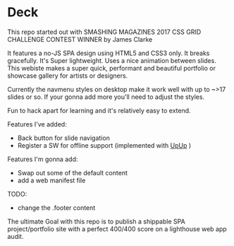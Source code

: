 # Deck

This repo started out with SMASHING MAGAZINES 2017 CSS GRID CHALLENGE CONTEST WINNER by James Clarke

It features a no-JS SPA design using HTML5 and CSS3 only. It breaks gracefully. It's Super lightweight. Uses a nice animation between slides. This webiste makes a super quick, performant and beautiful portfolio or showcase gallery for artists or designers.

Currently the navmenu styles on desktop make it work well with up to ~>17 slides or so. If your gonna add more you'll need to adjust the styles.

Fun to hack apart for learning and it's relatively easy to extend.

Features I've added:

- Back button for slide navigation
- Register a SW for offline support (implemented with [UpUp]('https://github.com/TalAter/UpUp') )

Features I'm gonna add:

- Swap out some of the default content
- add a web manifest file

TODO:

- change the .footer content

The ultimate Goal with this repo is to publish a shippable SPA project/portfolio site with a perfect 400/400 score on a lighthouse web app audit.